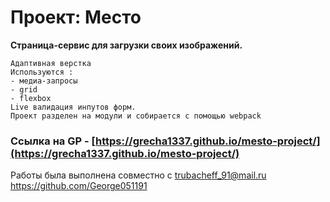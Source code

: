 # Проект: Место

**Страница-сервис для загрузки своих изображений.**
```
Адаптивная верстка
Используются :
- медиа-запросы
- grid
- flexbox
Live валидация инпутов форм.
Проект разделен на модули и собирается с помощью webpack
```


### Ссылка на GP - [https://grecha1337.github.io/mesto-project/](https://grecha1337.github.io/mesto-project/)

Работы была выполнена совместно с 
trubacheff_91@mail.ru
https://github.com/George051191